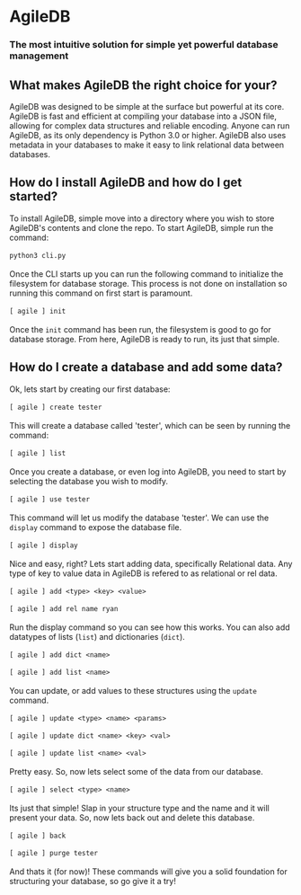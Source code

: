 # AgileDB
### The most intuitive solution for simple yet powerful database management

## What makes AgileDB the right choice for your?
AgileDB was designed to be simple at the surface but powerful at its core. AgileDB is fast and efficient at compiling your database into a JSON file, allowing for complex data structures and reliable encoding. Anyone can run AgileDB, as its only dependency is Python 3.0 or higher. AgileDB also uses metadata in your databases to make it easy to link relational data between databases. 

## How do I install AgileDB and how do I get started?
To install AgileDB, simple move into a directory where you wish to store AgileDB's contents and clone the repo. To start AgileDB, simple run the command:<br><br>
```python3 cli.py```<br><br>
Once the CLI starts up you can run the following command to initialize the filesystem for database storage. This process is not done on installation so running this command on first start is paramount.<br><br>
```[ agile ] init```<br><br>
Once the `init` command has been run, the filesystem is good to go for database storage. From here, AgileDB is ready to run, its just that simple.

## How do I create a database and add some data?
Ok, lets start by creating our first database:<br><br>
```[ agile ] create tester```<br><br>
This will create a database called 'tester', which can be seen by running the command:<br><br>
```[ agile ] list```<br><br>
Once you create a database, or even log into AgileDB, you need to start by selecting the database you wish to modify.<br><br>
```[ agile ] use tester``` <br><br>
This command will let us modify the database 'tester'. We can use the `display` command to expose the database file.<br><br>
```[ agile ] display``` <br><br>
Nice and easy, right? Lets start adding data, specifically Relational data. Any type of key to value data in AgileDB is refered to as relational or rel data.<br><br>
```[ agile ] add <type> <key> <value>```<br><br>
```[ agile ] add rel name ryan```<br><br>
Run the display command so you can see how this works. You can also add datatypes of lists (`list`) and dictionaries (`dict`).<br><br>
```[ agile ] add dict <name>```<br><br>
```[ agile ] add list <name>```<br><br>
You can update, or add values to these structures using the `update` command.<br><br>
```[ agile ] update <type> <name> <params>```<br><br>
```[ agile ] update dict <name> <key> <val>```<br><br>
```[ agile ] update list <name> <val>```<br><br>
Pretty easy. So, now lets select some of the data from our database.<br><br>
```[ agile ] select <type> <name>```<br><br>
Its just that simple! Slap in your structure type and the name and it will present your data. So, now lets back out and delete this database.<br><br>
```[ agile ] back```<br><br>
```[ agile ] purge tester```<br><br>
And thats it (for now)! These commands will give you a solid foundation for structuring your database, so go give it a try!
